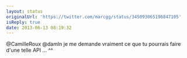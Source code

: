 ```yaml
---
layout: status
originalUrl: 'https://twitter.com/marcgg/status/345093065196847105'
isReply: true
date: 2013-06-13 08:19:32
---
```


@CamilleRoux @damln je me demande vraiment ce que tu pourrais faire d'une telle API … ^^
